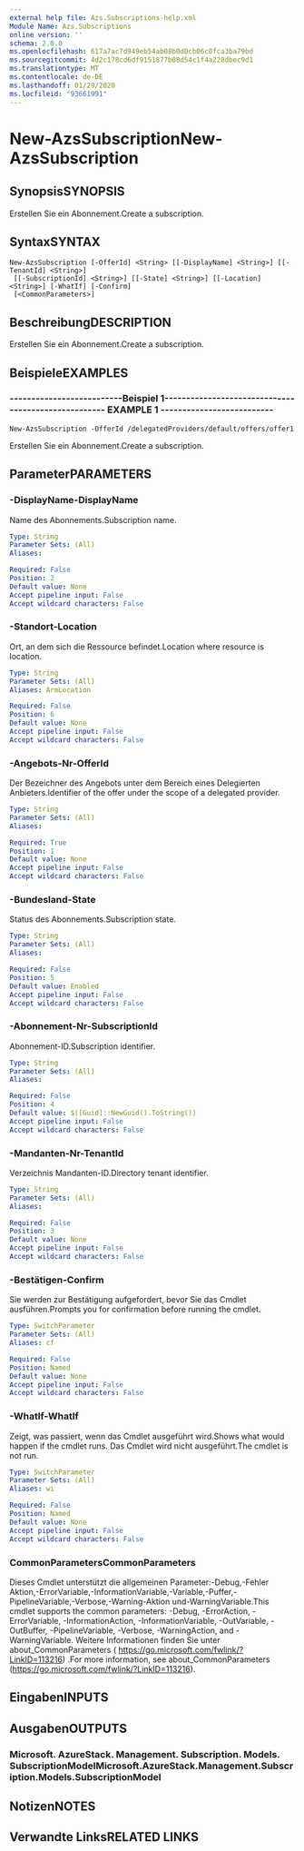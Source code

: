 ```yaml
---
external help file: Azs.Subscriptions-help.xml
Module Name: Azs.Subscriptions
online version: ''
schema: 2.0.0
ms.openlocfilehash: 617a7ac7d949eb54ab08b0d0cb06c0fca3ba79bd
ms.sourcegitcommit: 4d2c178cd6df9151877b08d54c1f4a228dbec9d1
ms.translationtype: MT
ms.contentlocale: de-DE
ms.lasthandoff: 01/29/2020
ms.locfileid: "93661991"
---
```

# <span data-ttu-id="fa78b-101">New-AzsSubscription</span><span class="sxs-lookup"><span data-stu-id="fa78b-101">New-AzsSubscription</span></span>

## <span data-ttu-id="fa78b-102">Synopsis</span><span class="sxs-lookup"><span data-stu-id="fa78b-102">SYNOPSIS</span></span>
<span data-ttu-id="fa78b-103">Erstellen Sie ein Abonnement.</span><span class="sxs-lookup"><span data-stu-id="fa78b-103">Create a subscription.</span></span>

## <span data-ttu-id="fa78b-104">Syntax</span><span class="sxs-lookup"><span data-stu-id="fa78b-104">SYNTAX</span></span>

```
New-AzsSubscription [-OfferId] <String> [[-DisplayName] <String>] [[-TenantId] <String>]
 [[-SubscriptionId] <String>] [[-State] <String>] [[-Location] <String>] [-WhatIf] [-Confirm]
 [<CommonParameters>]
```

## <span data-ttu-id="fa78b-105">Beschreibung</span><span class="sxs-lookup"><span data-stu-id="fa78b-105">DESCRIPTION</span></span>
<span data-ttu-id="fa78b-106">Erstellen Sie ein Abonnement.</span><span class="sxs-lookup"><span data-stu-id="fa78b-106">Create a subscription.</span></span>

## <span data-ttu-id="fa78b-107">Beispiele</span><span class="sxs-lookup"><span data-stu-id="fa78b-107">EXAMPLES</span></span>

### <span data-ttu-id="fa78b-108">--------------------------Beispiel 1--------------------------</span><span class="sxs-lookup"><span data-stu-id="fa78b-108">-------------------------- EXAMPLE 1 --------------------------</span></span>
```
New-AzsSubscription -OfferId /delegatedProviders/default/offers/offer1
```

<span data-ttu-id="fa78b-109">Erstellen Sie ein Abonnement.</span><span class="sxs-lookup"><span data-stu-id="fa78b-109">Create a subscription.</span></span>

## <span data-ttu-id="fa78b-110">Parameter</span><span class="sxs-lookup"><span data-stu-id="fa78b-110">PARAMETERS</span></span>

### <span data-ttu-id="fa78b-111">-DisplayName</span><span class="sxs-lookup"><span data-stu-id="fa78b-111">-DisplayName</span></span>
<span data-ttu-id="fa78b-112">Name des Abonnements.</span><span class="sxs-lookup"><span data-stu-id="fa78b-112">Subscription name.</span></span>

```yaml
Type: String
Parameter Sets: (All)
Aliases: 

Required: False
Position: 2
Default value: None
Accept pipeline input: False
Accept wildcard characters: False
```

### <span data-ttu-id="fa78b-113">-Standort</span><span class="sxs-lookup"><span data-stu-id="fa78b-113">-Location</span></span>
<span data-ttu-id="fa78b-114">Ort, an dem sich die Ressource befindet.</span><span class="sxs-lookup"><span data-stu-id="fa78b-114">Location where resource is location.</span></span>

```yaml
Type: String
Parameter Sets: (All)
Aliases: ArmLocation

Required: False
Position: 6
Default value: None
Accept pipeline input: False
Accept wildcard characters: False
```

### <span data-ttu-id="fa78b-115">-Angebots-Nr</span><span class="sxs-lookup"><span data-stu-id="fa78b-115">-OfferId</span></span>
<span data-ttu-id="fa78b-116">Der Bezeichner des Angebots unter dem Bereich eines Delegierten Anbieters.</span><span class="sxs-lookup"><span data-stu-id="fa78b-116">Identifier of the offer under the scope of a delegated provider.</span></span>

```yaml
Type: String
Parameter Sets: (All)
Aliases: 

Required: True
Position: 1
Default value: None
Accept pipeline input: False
Accept wildcard characters: False
```

### <span data-ttu-id="fa78b-117">-Bundesland</span><span class="sxs-lookup"><span data-stu-id="fa78b-117">-State</span></span>
<span data-ttu-id="fa78b-118">Status des Abonnements.</span><span class="sxs-lookup"><span data-stu-id="fa78b-118">Subscription state.</span></span>

```yaml
Type: String
Parameter Sets: (All)
Aliases: 

Required: False
Position: 5
Default value: Enabled
Accept pipeline input: False
Accept wildcard characters: False
```

### <span data-ttu-id="fa78b-119">-Abonnement-Nr</span><span class="sxs-lookup"><span data-stu-id="fa78b-119">-SubscriptionId</span></span>
<span data-ttu-id="fa78b-120">Abonnement-ID.</span><span class="sxs-lookup"><span data-stu-id="fa78b-120">Subscription identifier.</span></span>

```yaml
Type: String
Parameter Sets: (All)
Aliases: 

Required: False
Position: 4
Default value: $([Guid]::NewGuid().ToString())
Accept pipeline input: False
Accept wildcard characters: False
```

### <span data-ttu-id="fa78b-121">-Mandanten-Nr</span><span class="sxs-lookup"><span data-stu-id="fa78b-121">-TenantId</span></span>
<span data-ttu-id="fa78b-122">Verzeichnis Mandanten-ID.</span><span class="sxs-lookup"><span data-stu-id="fa78b-122">Directory tenant identifier.</span></span>

```yaml
Type: String
Parameter Sets: (All)
Aliases: 

Required: False
Position: 3
Default value: None
Accept pipeline input: False
Accept wildcard characters: False
```

### <span data-ttu-id="fa78b-123">-Bestätigen</span><span class="sxs-lookup"><span data-stu-id="fa78b-123">-Confirm</span></span>
<span data-ttu-id="fa78b-124">Sie werden zur Bestätigung aufgefordert, bevor Sie das Cmdlet ausführen.</span><span class="sxs-lookup"><span data-stu-id="fa78b-124">Prompts you for confirmation before running the cmdlet.</span></span>

```yaml
Type: SwitchParameter
Parameter Sets: (All)
Aliases: cf

Required: False
Position: Named
Default value: None
Accept pipeline input: False
Accept wildcard characters: False
```

### <span data-ttu-id="fa78b-125">-WhatIf</span><span class="sxs-lookup"><span data-stu-id="fa78b-125">-WhatIf</span></span>
<span data-ttu-id="fa78b-126">Zeigt, was passiert, wenn das Cmdlet ausgeführt wird.</span><span class="sxs-lookup"><span data-stu-id="fa78b-126">Shows what would happen if the cmdlet runs.</span></span>
<span data-ttu-id="fa78b-127">Das Cmdlet wird nicht ausgeführt.</span><span class="sxs-lookup"><span data-stu-id="fa78b-127">The cmdlet is not run.</span></span>

```yaml
Type: SwitchParameter
Parameter Sets: (All)
Aliases: wi

Required: False
Position: Named
Default value: None
Accept pipeline input: False
Accept wildcard characters: False
```

### <span data-ttu-id="fa78b-128">CommonParameters</span><span class="sxs-lookup"><span data-stu-id="fa78b-128">CommonParameters</span></span>
<span data-ttu-id="fa78b-129">Dieses Cmdlet unterstützt die allgemeinen Parameter:-Debug,-Fehler Aktion,-ErrorVariable,-InformationVariable,-Variable,-Puffer,-PipelineVariable,-Verbose,-Warning-Aktion und-WarningVariable.</span><span class="sxs-lookup"><span data-stu-id="fa78b-129">This cmdlet supports the common parameters: -Debug, -ErrorAction, -ErrorVariable, -InformationAction, -InformationVariable, -OutVariable, -OutBuffer, -PipelineVariable, -Verbose, -WarningAction, and -WarningVariable.</span></span> <span data-ttu-id="fa78b-130">Weitere Informationen finden Sie unter about_CommonParameters ( https://go.microsoft.com/fwlink/?LinkID=113216) .</span><span class="sxs-lookup"><span data-stu-id="fa78b-130">For more information, see about_CommonParameters (https://go.microsoft.com/fwlink/?LinkID=113216).</span></span>

## <span data-ttu-id="fa78b-131">Eingaben</span><span class="sxs-lookup"><span data-stu-id="fa78b-131">INPUTS</span></span>

## <span data-ttu-id="fa78b-132">Ausgaben</span><span class="sxs-lookup"><span data-stu-id="fa78b-132">OUTPUTS</span></span>

### <span data-ttu-id="fa78b-133">Microsoft. AzureStack. Management. Subscription. Models. SubscriptionModel</span><span class="sxs-lookup"><span data-stu-id="fa78b-133">Microsoft.AzureStack.Management.Subscription.Models.SubscriptionModel</span></span>

## <span data-ttu-id="fa78b-134">Notizen</span><span class="sxs-lookup"><span data-stu-id="fa78b-134">NOTES</span></span>

## <span data-ttu-id="fa78b-135">Verwandte Links</span><span class="sxs-lookup"><span data-stu-id="fa78b-135">RELATED LINKS</span></span>

